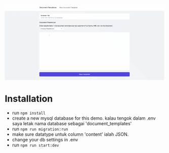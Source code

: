 ![Document Template Builder Demo](document-builder.gif)

# Installation
- run ```npm install```
- create a new mysql database for this demo. kalau tengok dalam .env saya letak nama database sebagai 'document_templates'
- run ```npm run migration:run```
- make sure datatype untuk column 'content' ialah JSON.
- change your db settings in .env
- run ```npm run start:dev```